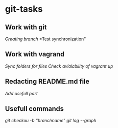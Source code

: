 # git-tasks

## Work with git 

*Creating branch*
*Test synchronization"

## Work with vagrand 

*Sync folders for files*
*Check avialability of vagrant up*

## Redacting README.md file

*Add usefull part*

## Usefull commands

*git checkou -b "branchname"*
*git log --graph*
